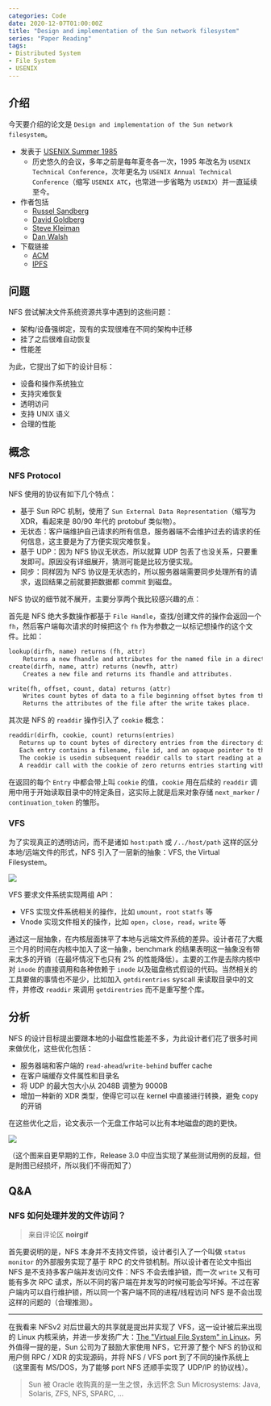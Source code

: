 ```yaml
---
categories: Code
date: 2020-12-07T01:00:00Z
title: "Design and implementation of the Sun network filesystem"
series: "Paper Reading"
tags:
- Distributed System
- File System
- USENIX
---
```


## 介绍

今天要介绍的论文是 `Design and implementation of the Sun network filesystem`。

- 发表于 [USENIX Summer 1985](https://dblp.uni-trier.de/db/conf/usenix/index.html)
  - 历史悠久的会议，多年之前是每年夏冬各一次，1995 年改名为 `USENIX Technical Conference`，次年更名为 `USENIX Annual Technical Conference`（缩写 `USENIX ATC`，也常进一步省略为 `USENIX`）并一直延续至今。
- 作者包括
  - [Russel Sandberg](https://www.researchgate.net/scientific-contributions/Russel-Sandberg-10078040)
  - [David Goldberg](https://dblp.org/pid/g/DavidGoldberg1.html)
  - [Steve Kleiman](https://www.researchgate.net/scientific-contributions/S-Kleiman-2011446162)
  - [Dan Walsh](https://www.researchgate.net/scientific-contributions/Dan-Walsh-2163365764)
- 下载链接
  - [ACM](https://dl.acm.org/doi/10.5555/59309.59338)
  - [IPFS](https://ipfs.io/ipns/paper.xuanwo.io/The%20Sun%20Network%20Filesystem:%20Design,%20Implementation%20and%20Experience.pdf)

## 问题

NFS 尝试解决文件系统资源共享中遇到的这些问题：

- 架构/设备强绑定，现有的实现很难在不同的架构中迁移
- 挂了之后很难自动恢复
- 性能差

为此，它提出了如下的设计目标：

- 设备和操作系统独立
- 支持灾难恢复
- 透明访问
- 支持 UNIX 语义
- 合理的性能

## 概念

### NFS Protocol

NFS 使用的协议有如下几个特点：

- 基于 Sun RPC 机制，使用了 `Sun External Data Representation`（缩写为 XDR，看起来是 80/90 年代的 protobuf 类似物）。
- 无状态：客户端维护自己请求的所有信息，服务器端不会维护过去的请求的任何信息，这主要是为了方便实现灾难恢复。
- 基于 UDP：因为 NFS 协议无状态，所以就算 UDP 包丢了也没关系，只要重发即可。原因没有详细展开，猜测可能是比较方便实现。
- 同步：同样因为 NFS 协议是无状态的，所以服务器端需要同步处理所有的请求，返回结果之前就要把数据都 commit 到磁盘。

NFS 协议的细节就不展开，主要分享两个我比较感兴趣的点：

首先是 NFS 绝大多数操作都基于 `File Handle`，查找/创建文件的操作会返回一个 `fh`，然后客户端每次请求的时候把这个 `fh` 作为参数之一以标记想操作的这个文件。比如：

```txt
lookup(dirfh, name) returns (fh, attr)
    Returns a new fhandle and attributes for the named file in a directory.
create(dirfh, name, attr) returns (newfh, attr)
    Creates a new file and returns its fhandle and attributes.

write(fh, offset, count, data) returns (attr)
    Writes count bytes of data to a file beginning offset bytes from the beginning of the file.
    Returns the attributes of the file after the write takes place.
```

其次是 NFS 的 `readdir` 操作引入了 `cookie` 概念：

```txt
readdir(dirfh, cookie, count) returns(entries)
   Returns up to count bytes of directory entries from the directory dirfh.
   Each entry contains a filename, file id, and an opaque pointer to the next directory entry called a cookie.
   The cookie is usedin subsequent readdir calls to start reading at a specific entry in the directory.
   A readdir call with the cookie of zero returns entries starting with the first entry in the directory.
```

在返回的每个 `Entry` 中都会带上叫 `cookie` 的值，`cookie` 用在后续的 `readdir` 调用中用于开始读取目录中的特定条目，这实际上就是后来对象存储 `next_marker` / `continuation_token` 的雏形。

### VFS

为了实现真正的透明访问，而不是诸如 `host:path` 或 `/../host/path` 这样的区分本地/远端文件的形式，NFS 引入了一层新的抽象：VFS, the Virtual Filesystem。

![](vfs.png)

VFS 要求文件系统实现两组 API：

- VFS 实现文件系统相关的操作，比如 `umount`，`root` `statfs` 等
- Vnode 实现文件相关的操作，比如 `open`，`close`，`read`，`write` 等

通过这一层抽象，在内核层面抹平了本地与远端文件系统的差异。设计者花了大概三个月的时间在内核中加入了这一抽象，benchmark 的结果表明这一抽象没有带来太多的开销（在最坏情况下也只有 2% 的性能降低）。主要的工作是去除内核中对 `inode` 的直接调用和各种依赖于 `inode` 以及磁盘格式假设的代码。当然相关的工具要做的事情也不是少，比如加入 `getdirentries` syscall 来读取目录中的文件，并修改 `readdir` 来调用 `getdirentries` 而不是重写整个库。

## 分析

NFS 的设计目标提出要跟本地的小磁盘性能差不多，为此设计者们花了很多时间来做优化，这些优化包括：

- 服务器端和客户端的 `read-ahead`/`write-behind` buffer cache
- 在客户端缓存文件属性和目录名
- 将 UDP 的最大包大小从 2048B 调整为 9000B
- 增加一种新的 XDR 类型，使得它可以在 kernel 中直接进行转换，避免 copy 的开销

在这些优化之后，论文表示一个无盘工作站可以比有本地磁盘的跑的更快。

![](perf.png)

（这个图来自更早期的工作，Release 3.0 中应当实现了某些测试用例的反超，但是附图已经损坏，所以我们不得而知了）

## Q&A

### NFS 如何处理并发的文件访问？

> 来自评论区 **noirgif**

首先要说明的是，NFS 本身并不支持文件锁，设计者引入了一个叫做 `status monitor` 的外部服务实现了基于 RPC 的文件锁机制。所以设计者在论文中指出 NFS 是不支持多客户端并发访问文件：NFS 不会去维护锁，而一次 `write` 又有可能有多次 RPC 请求，所以不同的客户端在并发写的时候可能会写坏掉。不过在客户端内可以自行维护锁，所以同一个客户端不同的进程/线程访问 NFS 是不会出现这样的问题的（合理推测）。

---

在我看来 NFSv2 对后世最大的共享就是提出并实现了 VFS，这一设计被后来出现的 Linux 内核采纳，并进一步发扬广大：[The "Virtual File System" in Linux](https://www.linux.it/~rubini/docs/vfs/vfs.html)。另外值得一提的是，Sun 公司为了鼓励大家使用 NFS，它开源了整个 NFS 的协议和用户侧 RPC / XDR 的实现源码，并将 NFS / VFS port 到了不同的操作系统上（这里面有 MS/DOS，为了能够 port NFS 还顺手实现了 UDP/IP 的协议栈）。

> Sun 被 Oracle 收购真的是一生之恨，永远怀念 Sun Microsystems: Java, Solaris, ZFS, NFS, SPARC, ...